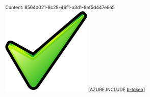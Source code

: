 Content: 8564d021-8c28-46f1-a3d1-8ef5d447e9a5![image](d4aba7f7-4a71-4923-9df4-4670be2ba69b.png)
[AZURE.INCLUDE [b-token](7f4943de-c8e9-4908-a963-430e32c15418.md)]
